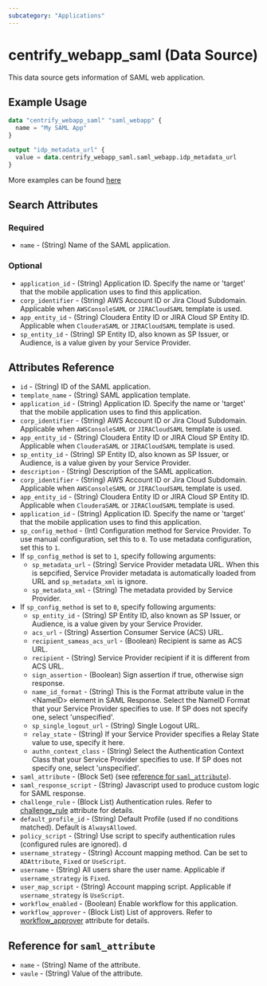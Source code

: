 ```yaml
---
subcategory: "Applications"
---
```


# centrify_webapp_saml (Data Source)

This data source gets information of SAML web application.

## Example Usage

```terraform
data "centrify_webapp_saml" "saml_webapp" {
  name = "My SAML App"
}

output "idp_metadata_url" {
  value = data.centrify_webapp_saml.saml_webapp.idp_metadata_url
}
```

More examples can be found [here](https://github.com/centrify/terraform-provider-centrify/tree/main/examples/centrify_webapp_saml)

## Search Attributes

### Required

- `name` - (String) Name of the SAML application.

### Optional

- `application_id` - (String) Application ID. Specify the name or 'target' that the mobile application uses to find this application.
- `corp_identifier` - (String) AWS Account ID or Jira Cloud Subdomain. Applicable when `AWSConsoleSAML` or `JIRACloudSAML` template is used.
- `app_entity_id` - (String) Cloudera Entity ID or JIRA Cloud SP Entity ID. Applicable when `ClouderaSAML` or `JIRACloudSAML` template is used.
- `sp_entity_id` - (String) SP Entity ID, also known as SP Issuer, or Audience, is a value given by your Service Provider.

## Attributes Reference

- `id` - (String) ID of the SAML application.
- `template_name` - (String) SAML application template.
- `application_id` - (String) Application ID. Specify the name or 'target' that the mobile application uses to find this application.
- `corp_identifier` - (String) AWS Account ID or Jira Cloud Subdomain. Applicable when `AWSConsoleSAML` or `JIRACloudSAML` template is used.
- `app_entity_id` - (String) Cloudera Entity ID or JIRA Cloud SP Entity ID. Applicable when `ClouderaSAML` or `JIRACloudSAML` template is used.
- `sp_entity_id` - (String) SP Entity ID, also known as SP Issuer, or Audience, is a value given by your Service Provider.
- `description` - (String) Description of the SAML application.
- `corp_identifier` - (String) AWS Account ID or Jira Cloud Subdomain. Applicable when `AWSConsoleSAML` or `JIRACloudSAML` template is used.
- `app_entity_id` - (String) Cloudera Entity ID or JIRA Cloud SP Entity ID. Applicable when `ClouderaSAML` or `JIRACloudSAML` template is used.
- `application_id` - (String) Application ID. Specify the name or 'target' that the mobile application uses to find this application.
- `sp_config_method` - (Int) Configuration method for Service Provider. To use manual configuration, set this to `0`. To use metadata configuration, set this to `1`.
- If `sp_config_method` is set to `1`, specify following arguments:
  - `sp_metadata_url` - (String) Service Provider metadata URL. When this is sepcified, Service Provider metadata is automatically loaded from URL and `sp_metadata_xml` is ignore.
  - `sp_metadata_xml` - (String) The metadata provided by Service Provider.
- If `sp_config_method` is set to `0`, specify following arguments:
  - `sp_entity_id` - (String) SP Entity ID, also known as SP Issuer, or Audience, is a value given by your Service Provider.
  - `acs_url` - (String) Assertion Consumer Service (ACS) URL.
  - `recipient_sameas_acs_url` - (Boolean) Recipient is same as ACS URL.
  - `recipient` - (String) Service Provider recipient if it is different from ACS URL.
  - `sign_assertion` - (Boolean) Sign assertion if true, otherwise sign response.
  - `name_id_format` - (String) This is the Format attribute value in the \<NameID\> element in SAML Response. Select the NameID Format that your Service Provider specifies to use. If SP does not specify one, select 'unspecified'.
  - `sp_single_logout_url` - (String) Single Logout URL.
  - `relay_state` - (String) If your Service Provider specifies a Relay State value to use, specify it here.
  - `authn_context_class` - (String) Select the Authentication Context Class that your Service Provider specifies to use. If SP does not specify one, select 'unspecified'.
- `saml_attribute` - (Block Set) (see [reference for `saml_attribute`](#reference-for-saml_attribute)).
- `saml_response_script` - (String) Javascript used to produce custom logic for SAML response.
- `challenge_rule` - (Block List) Authentication rules. Refer to [challenge_rule](./attribute_challengerule.md) attribute for details.
- `default_profile_id` - (String) Default Profile (used if no conditions matched). Default is `AlwaysAllowed`.
- `policy_script` - (String) Use script to specify authentication rules (configured rules are ignored). d
- `username_strategy` - (String) Account mapping method. Can be set to `ADAttribute`, `Fixed` or `UseScript`.
- `username` - (String) All users share the user name. Applicable if `username_strategy` is `Fixed`.
- `user_map_script` - (String) Account mapping script. Applicable if `username_strategy` is `UseScript`.
- `workflow_enabled` - (Boolean) Enable workflow for this application.
- `workflow_approver` - (Block List) List of approvers. Refer to [workflow_approver](./attribute_workflow_approver.md) attribute for details.

## Reference for `saml_attribute`

- `name` - (String) Name of the attribute.
- `vaule` - (String) Value of the attribute.
